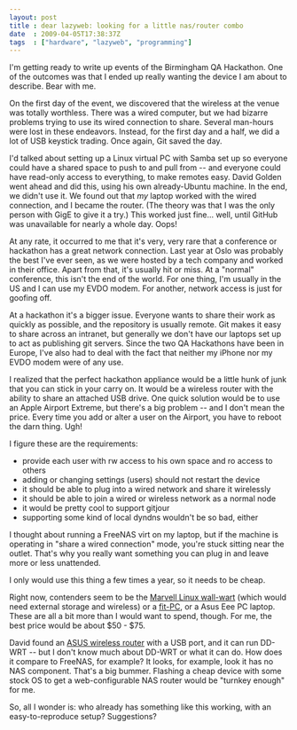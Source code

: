 ```yaml
---
layout: post
title : dear lazyweb: looking for a little nas/router combo
date  : 2009-04-05T17:38:37Z
tags  : ["hardware", "lazyweb", "programming"]
---
```

I'm getting ready to write up events of the Birmingham QA Hackathon.  One of
the outcomes was that I ended up really wanting the device I am about to
describe.  Bear with me.

On the first day of the event, we discovered that the wireless at the venue was
totally worthless.  There was a wired computer, but we had bizarre problems
trying to use its wired connection to share.  Several man-hours were lost in
these endeavors.  Instead, for the first day and a half, we did a lot of USB
keystick trading.  Once again, Git saved the day.

I'd talked about setting up a Linux virtual PC with Samba set up so everyone
could have a shared space to push to and pull from -- and everyone could have
read-only access to everything, to make remotes easy.  David Golden went ahead
and did this, using his own already-Ubuntu machine.  In the end, we didn't use
it.  We found out that *my* laptop worked with the wired connection, and I
became the router.  (The theory was that I was the only person with GigE to
give it a try.) This worked just fine... well, until GitHub was unavailable for
nearly a whole day.  Oops!

At any rate, it occurred to me that it's very, very rare that a conference or
hackathon has a great network connection.  Last year at Oslo was probably the
best I've ever seen, as we were hosted by a tech company and worked in their
office.  Apart from that, it's usually hit or miss.  At a "normal" conference,
this isn't the end of the world.  For one thing, I'm usually in the US and I
can use my EVDO modem.  For another, network access is just for goofing off.

At a hackathon it's a bigger issue.  Everyone wants to share their work as
quickly as possible, and the repository is usually remote.  Git makes it easy
to share across an intranet, but generally we don't have our laptops set up to
act as publishing git servers.  Since the two QA Hackathons have been in
Europe, I've also had to deal with the fact that neither my iPhone nor my EVDO
modem were of any use.

I realized that the perfect hackathon appliance would be a little hunk of junk
that you can stick in your carry on.  It would be a wireless router with the
ability to share an attached USB drive.  One quick solution would be to use an
Apple Airport Extreme, but there's a big problem -- and I don't mean the price.
Every time you add or alter a user on the Airport, you have to reboot the darn
thing.  Ugh!

I figure these are the requirements:

* provide each user with rw access to his own space and ro access to others
* adding or changing settings (users) should not restart the device
* it should be able to plug into a wired network and share it wirelessly
* it should be able to join a wired or wireless network as a normal node
* it would be pretty cool to support gitjour
* supporting some kind of local dyndns wouldn't be so bad, either

I thought about running a FreeNAS virt on my laptop, but if the machine is
operating in "share a wired connection" mode, you're stuck sitting near the
outlet.  That's why you really want something you can plug in and leave more or
less unattended.

I only would use this thing a few times a year, so it needs to be cheap.

Right now, contenders seem to be the [Marvell Linux
wall-wart](http://www.linuxdevices.com/news/NS9634061300.html) (which would
need external storage and wireless) or a [fit-PC](http://www.fit-pc.com/), or a
Asus Eee PC laptop.  These are all a bit more than I would want to spend,
though.  For me, the best price would be about $50 - $75.

David found an [ASUS wireless
router](http://www.newegg.com/Product/Product.aspx?Item=N82E16833320023) with a
USB port, and it can run DD-WRT -- but I don't know much about DD-WRT or what
it can do.  How does it compare to FreeNAS, for example?  It looks, for
example, look it has no NAS component.  That's a big bummer.  Flashing a cheap
device with some stock OS to get a web-configurable NAS router would be
"turnkey enough" for me.

So, all I wonder is: who already has something like this working, with an
easy-to-reproduce setup?  Suggestions?

